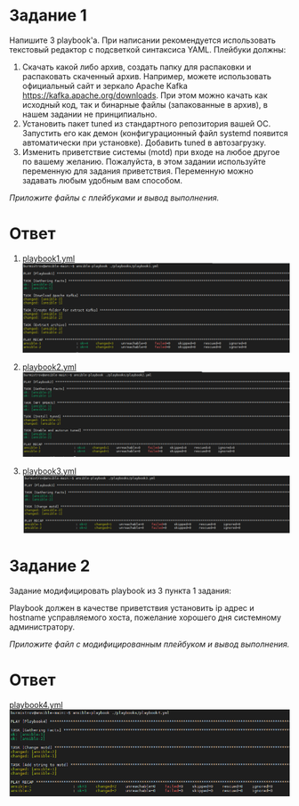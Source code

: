 # Задание 1

Напишите 3 playbook'a. При написании рекомендуется использовать текстовый редактор с подсветкой синтаксиса YAML. Плейбуки должны:

1. Скачать какой либо архив, создать папку для распаковки и распаковать скаченный архив. Например, можете использовать официальный сайт и зеркало Apache Kafka <https://kafka.apache.org/downloads>. При этом можно качать как исходный код, так и бинарные файлы (запакованные в архив), в нашем задании не принципиально.
2. Установить пакет tuned из стандартного репозитория вашей ОС. Запустить его как демон (конфигурационный файл systemd появится автоматически при установке). Добавить tuned в автозагрузку.
3. Изменить приветствие системы (motd) при входе на любое другое по вашему желанию. Пожалуйста, в этом задании используйте переменную для задания приветствия. Переменную можно задавать любым удобным вам способом.

*Приложите файлы с плейбуками и вывод выполнения.*

# Ответ

1. [playbook1.yml](playbook1.yml)  
![pic1](1.PNG)  

2. [playbook2.yml](playbook2.yml)  
![pic2](2.PNG)  

3. [playbook3.yml](playbook3.yml)  
![pic3](3.PNG)

# Задание 2  

Задание модифицировать playbook из 3 пункта 1 задания:  

Playbook должен в качестве приветствия установить ip адрес и hostname усправляемого хоста, пожелание хорошего дня системному администратору.  

*Приложите файл с модифицированным плейбуком и вывод выполнения.*  

# Ответ  
[playbook4.yml](playbook4.yml)  
![pic4](4.PNG)